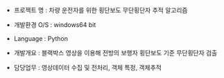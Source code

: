 - 프로젝트 명 : 차량 운전자를 위한 횡단보도 무단횡단자 추적 알고리즘

- 개발환경 O/S : windows64 bit

- Language : Python

- 개발개요 : 블랙박스 영상을 이용해 전방의 보행자 횡단보도 기준 무단횡단자 검출

- 담당업무 : 영상데이터 수집 및 전처리, 객체 특정, 객체추적
